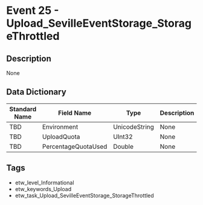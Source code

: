 # Event 25 - Upload_SevilleEventStorage_StorageThrottled

## Description
None

## Data Dictionary
|Standard Name|Field Name|Type|Description|Sample Value|
|---|---|---|---|---|
|TBD|Environment|UnicodeString|None|`None`|
|TBD|UploadQuota|UInt32|None|`None`|
|TBD|PercentageQuotaUsed|Double|None|`None`|

## Tags
* etw_level_Informational
* etw_keywords_Upload
* etw_task_Upload_SevilleEventStorage_StorageThrottled